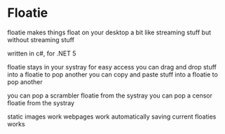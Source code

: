 # Floatie
floatie makes things float on your desktop
a bit like streaming stuff but without streaming stuff

written in c#, for .NET 5

floatie stays in your systray for easy access
you can drag and drop stuff into a floatie to pop another
you can copy and paste stuff into a floatie to pop another

you can pop a scrambler floatie from the systray
you can pop a censor floatie from the systray

static images work
webpages work
automatically saving current floaties works
